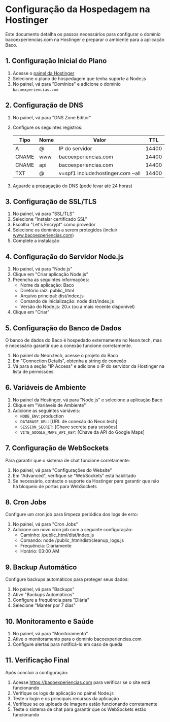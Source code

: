 # Configuração da Hospedagem na Hostinger

Este documento detalha os passos necessários para configurar o domínio bacoexperiencias.com na Hostinger e preparar o ambiente para a aplicação Baco.

## 1. Configuração Inicial do Plano

1. Acesse o [painel da Hostinger](https://hpanel.hostinger.com/)
2. Selecione o plano de hospedagem que tenha suporte a Node.js
3. No painel, vá para "Domínios" e adicione o domínio `bacoexperiencias.com`

## 2. Configuração de DNS

1. No painel, vá para "DNS Zone Editor"
2. Configure os seguintes registros:

   | Tipo | Nome | Valor | TTL |
   |------|------|-------|-----|
   | A | @ | IP do servidor | 14400 |
   | CNAME | www | bacoexperiencias.com | 14400 |
   | CNAME | api | bacoexperiencias.com | 14400 |
   | TXT | @ | v=spf1 include:hostinger.com ~all | 14400 |

3. Aguarde a propagação do DNS (pode levar até 24 horas)

## 3. Configuração de SSL/TLS

1. No painel, vá para "SSL/TLS"
2. Selecione "Instalar certificado SSL"
3. Escolha "Let's Encrypt" como provedor
4. Selecione os domínios a serem protegidos (incluir www.bacoexperiencias.com)
5. Complete a instalação

## 4. Configuração do Servidor Node.js

1. No painel, vá para "Node.js"
2. Clique em "Criar aplicação Node.js"
3. Preencha as seguintes informações:
   - Nome da aplicação: Baco
   - Diretório raiz: public_html
   - Arquivo principal: dist/index.js
   - Comando de inicialização: node dist/index.js
   - Versão do Node.js: 20.x (ou a mais recente disponível)
4. Clique em "Criar"

## 5. Configuração do Banco de Dados

O banco de dados do Baco é hospedado externamente no Neon.tech, mas é necessário garantir que a conexão funcione corretamente.

1. No painel do Neon.tech, acesse o projeto do Baco
2. Em "Connection Details", obtenha a string de conexão
3. Vá para a seção "IP Access" e adicione o IP do servidor da Hostinger na lista de permissões

## 6. Variáveis de Ambiente

1. No painel da Hostinger, vá para "Node.js" e selecione a aplicação Baco
2. Clique em "Variáveis de Ambiente"
3. Adicione as seguintes variáveis:
   - `NODE_ENV`: production
   - `DATABASE_URL`: [URL de conexão do Neon.tech]
   - `SESSION_SECRET`: [Chave secreta para sessões]
   - `VITE_GOOGLE_MAPS_API_KEY`: [Chave da API do Google Maps]

## 7. Configuração de WebSockets

Para garantir que o sistema de chat funcione corretamente:

1. No painel, vá para "Configurações do Website"
2. Em "Advanced", verifique se "WebSockets" está habilitado
3. Se necessário, contacte o suporte da Hostinger para garantir que não há bloqueio de portas para WebSockets

## 8. Cron Jobs

Configure um cron job para limpeza periódica dos logs de erro:

1. No painel, vá para "Cron Jobs"
2. Adicione um novo cron job com a seguinte configuração:
   - Caminho: /public_html/dist/index.js
   - Comando: node /public_html/dist/cleanup_logs.js
   - Frequência: Diariamente
   - Horário: 03:00 AM

## 9. Backup Automático

Configure backups automáticos para proteger seus dados:

1. No painel, vá para "Backups"
2. Ative "Backups Automáticos"
3. Configure a frequência para "Diária"
4. Selecione "Manter por 7 dias"

## 10. Monitoramento e Saúde

1. No painel, vá para "Monitoramento"
2. Ative o monitoramento para o domínio bacoexperiencias.com
3. Configure alertas para notificá-lo em caso de queda

## 11. Verificação Final

Após concluir a configuração:

1. Acesse https://bacoexperiencias.com para verificar se o site está funcionando
2. Verifique os logs da aplicação no painel Node.js
3. Teste o login e os principais recursos da aplicação
4. Verifique se os uploads de imagens estão funcionando corretamente
5. Teste o sistema de chat para garantir que os WebSockets estão funcionando